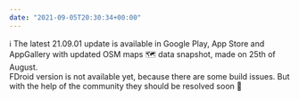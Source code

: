 ```yaml
---
date: "2021-09-05T20:30:34+00:00"
---
```


ℹ️ The latest 21.09.01 update is available in Google Play, App Store and AppGallery with updated OSM maps 🗺️ data snapshot, made on 25th of August.  
FDroid version is not available yet, because there are some build issues. But with the help of the community they should be resolved soon 🤞